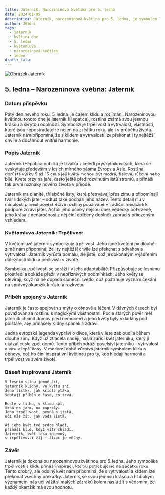 ```yaml
---
title: Jaterník, Narozeninová květina pro 5. ledna
date: 2024-01-05
description: Jaterník, narozeninová květina pro 5. ledna, je symbolem Trpělivost. Objevte její jedinečný význam, fascinující příběhy a poezii, která oslavuje její krásu.
author: 365dní
tags:
  - jaterník
  - květina dne
  - 5. ledna
  - květomluva
  - narozeninová květina
  - leden
draft: false
---
```


![Obrázek Jaterník](https://cdn.pixabay.com/photo/2018/04/18/08/59/flower-3329845_640.jpg#center)

## 5. ledna – Narozeninová květina: Jaterník

### Datum příspěvku

Pátý den nového roku, 5. ledna, je časem klidu a rozjímání. Narozeninovou květinou tohoto dne je jaterník (Hepatica), rostlina známá svou jemnou krásou a skrytou odolností. Symbolizuje trpělivost a vytrvalost, vlastnosti, které jsou nepostradatelné nejen na začátku roku, ale i v průběhu života. Jaterník nám připomíná, že s klidem a vytrvalostí lze překonat i ty nejtěžší chvíle a dosáhnout vnitřní harmonie.

### Popis Jaterník

Jaterník (Hepatica nobilis) je trvalka z čeledi pryskyřníkovitých, která se vyskytuje především v lesích mírného pásma Evropy a Asie. Rostlina dorůstá výšky 5 až 15 cm a její květy mohou být modré, fialové, růžové nebo bílé. Kvete brzy na jaře, často ještě před rozvinutím listů stromů, a přináší tak první náznaky nového života v přírodě.

Jaterník má dlanité, třílaločné listy, které přetrvávají přes zimu a připomínají tvar lidských jater – odtud také pochází jeho název. Tento detail mu v minulosti přinesl pověst léčivé rostliny používané v tradiční medicíně k podpoře zdraví jater. Ačkoli jeho účinky nejsou dnes vědecky potvrzené, jeho krása a nenáročnost z něj činí oblíbený doplněk zahrad s přirozeným vzhledem.

### Květomluva Jaterník: Trpělivost

V květomluvě jaterník symbolizuje trpělivost. Jeho rané kvetení po dlouhé zimě nám připomíná, že i ty nejtěžší chvíle lze překonat s odvahou a vytrvalostí. Jaterník vyrůstá pomalu, ale jistě, což je dokonalým vyjádřením důležitosti klidu a pečlivosti v životě.

Symbolika trpělivosti se odráží i v jeho adaptabilitě. Přizpůsobuje se lesnímu prostředí a dokáže přežít v nepříznivých podmínkách. Jeho květy se otevírají, když na ně dopadá sluneční světlo, což podtrhuje význam čekání na správný okamžik k růstu a rozkvětu.

### Příběh spojený s Jaterník

Jaterník je často spojován s mýty o obnově a léčení. V dávných časech byl považován za rostlinu s magickými vlastnostmi. Podle starých pověr měl jaterník chránit domov před nemocemi a jeho květy byly vkládány pod polštáře, aby přinášely klidný spánek a zdraví.

Jedna evropská legenda vypráví o dívce, která v lese zabloudila během dlouhé zimy. Když už ztrácela naději, našla zářící květ jaterníku, který jí ukázal cestu zpět domů. Tento příběh odráží poselství jaterníku – vytrvalost a víru v lepší časy. V moderní době zůstává jaterník symbolem klidu a obnovy, což ho činí inspirativní květinou pro ty, kdo hledají harmonii a trpělivost ve svém životě.

### Báseň inspirovaná Jaterník

```
V lesním stínu jemně ční,  
jaterník klidný, ve květu sní.  
Jeho lístky, jak křídla ptáka,  
šeptají příběh o čase, co trvá.  

Roste v tichu, v klidu spí,  
čeká na jaro, na paprsky.  
Jeho trpělivost, pevná a jistá,  
učí nás žít, jak voda čistá.  

Ať jeho květ tvé srdce hladí,  
přináší klid, když vítr chladí.  
Jaterník, květ lesa tajemný,  
s trpělivostí žij – život je věčný.  
```

### Závěr

Jaterník je dokonalou narozeninovou květinou pro 5. ledna. Jeho symbolika trpělivosti a klidu přináší inspiraci, kterou potřebujeme na začátku roku. Tento drobný, ale odolný květ nám připomíná, že s vytrvalostí a klidem lze překonat všechny překážky. Jaterník, se svou jemnou krásou a hlubokým významem, nás učí vážit si malých zázraků kolem nás a žít s vědomím, že každý okamžik má svou hodnotu.